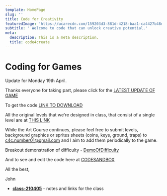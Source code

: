 ```yaml
---
template: HomePage
slug: ''
title: Code for Creativity
featuredImage: 'https://ucarecdn.com/159203d3-881d-4218-baa1-ca4427b48d0d/'
subtitle: ' Welcome to code that can unlock creative potential.'
meta:
  description: This is a meta description.
  title: code4create
---
```


# Coding for Games


Update for Monday 19th April.

Thanks everyone for taking part, please click for the 
[LATEST UPDATE OF GAME](https://c4c-msoa-2104.netlify.app/)

 To get the code [LINK TO DOWNLOAD](https://github.com/sheehyjohn/c4c-phaser-gamemenu-04)


All the original levels that we're designed in class, that consist of a single level are at [THIS LINK](https://master.dpmvjabwn8zfu.amplifyapp.com/)

While the Art Course continues, please feel free to submit levels, background graphics or sprites sheets (coins, keys, ground, traps) to [c4c.number01@gmail.com](mailto:c4c.number01@gmail.com) and I aim to add them periodically to the game.

Breakout demonstration of difficulty  - [DemoOfDifficulty](https://iqx87.csb.app/)

And to see and edit the code here at [CODESANDBOX](https://codesandbox.io/s/breakout-01-difficulty-iqx87)
 
<!-- 
Update - Thank you all for taking part in the class on Monday.

For next week, we are planning on more interactive examples, for level design, creating our own graphics as well as looking at sound effects and music.

I've added some of my own levels to get us started.
And you can play around with them at this [LINK](https://master.dpmvjabwn8zfu.amplifyapp.com/) and gave a look at the [VIDEO](https://youtu.be/2Z1WSTqm6lQ)


Use this [LINK TO DOWNLOAD](https://github.com/sheehyjohn/c4c-phaser-gamemenu-02) the levels and edit them, and [THIS VIDEO](https://youtu.be/L9ItDAECtaw) will step through that process 

Any drawings or sketches for backgrounds, please email to [c4c.number01@gmail.com](mailto:c4c.number01@gmail.com) by Friday.

Breakout demonstration of difficulty  - [DemoOfDifficulty](https://iqx87.csb.app/)

And to see and edit the code here at [CODESANDBOX](https://codesandbox.io/s/breakout-01-difficulty-iqx87)

-->

All the best,

John

- __[class-210405](/posts/class-210405/)__ - notes and links for the class

<!--
## HTML5/CSS/JavaScript

## Canvas

## Phaser

## Game Assets

## Resources


Home - Blog

[presentationLink (demo)](https://1drv.ms/b/s!AnjRzRZrsottlrgrgshMfX6gXuD4cg?e=Wo98F0)

 [publicShare (test files)](https://1drv.ms/u/s!AnjRzRZrsottlrgqE4l9Rdhzoyasng?e=UWOesI)

  ->